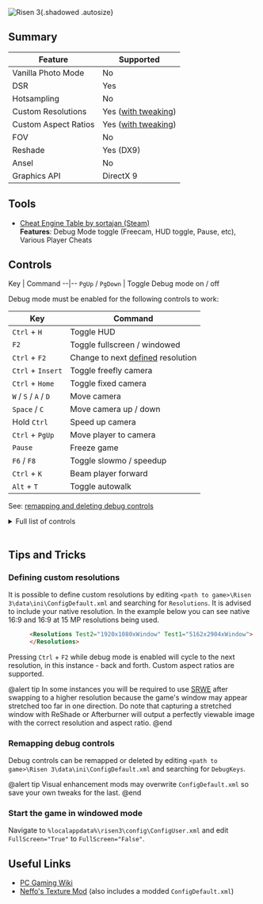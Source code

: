 ![Risen 3](Images\risen3_header.png "Shot by Eggo"){.shadowed .autosize}

## Summary

Feature | Supported
--|--
Vanilla Photo Mode | No
DSR | Yes
Hotsampling | No
Custom Resolutions | Yes ([with tweaking](#defining-custom-resolutions))
Custom Aspect Ratios | Yes ([with tweaking](#defining-custom-resolutions))
FOV | No
Reshade | Yes (DX9)
Ansel | No
Graphics API | DirectX 9
 
## Tools

* [Cheat Engine Table by sortajan (Steam)](https://fearlessrevolution.com/download/file.php?id=18937)  
**Features**: Debug Mode toggle (Freecam, HUD toggle, Pause, etc),  Various Player Cheats

[comment]: # (Link to thread: https://fearlessrevolution.com/viewtopic.php?t=10837)

## Controls 

[comment]: # (include this section if your guide references a cheat table / non-standard tools [Otis_Inf tools are all standardised], otherwise remove it)
Key	| Command
--|--
`PgUp` / `PgDown` | Toggle Debug mode on / off


Debug mode must be enabled for the following controls to work:

Key	| Command
--|--
`Ctrl` + `H` | Toggle HUD
`F2` | Toggle fullscreen / windowed 
`Ctrl` + `F2` |  Change to next [defined](#defining-custom-resolutions) resolution 
`Ctrl` + `Insert` | Toggle freefly camera
`Ctrl` + `Home` | Toggle fixed camera
`W` / `S` / `A` / `D` | Move camera
`Space` / `C` | Move camera up / down
Hold `Ctrl`| Speed up camera
`Ctrl` + `PgUp` | Move player to camera
`Pause` | Freeze game
`F6` / `F8` | Toggle slowmo / speedup
`Ctrl` + `K` | Beam player forward
`Alt` + `T` | Toggle autowalk

See: [remapping and deleting debug controls](#remapping-debug-controls)
<details>
  <summary>Full list of controls</summary>
  
  
Key	| Command
--|--
`F1` | Take Snapshot
`F2` | Toggle Fullscreen / Windowed
`F3` | Toggle Render Mode
`F4` | Cycle Indicators
`F6` | Toggle Slowmo
`F7` | Reset Player
`F8` | Toggle Speed Up
`F11` | Toggle Control Enabled
`F12` | Quit Application
`Alt` + `A` | Camera Flight Add
`Alt` + `C` | Camera Flight Pose Forward
`Alt` + `D` | Toggle Audio Emitter
`Alt` + `E` | End Cutscene
`Alt` + `H` | Toggle Statistics
`Alt` + `I` | Toggle Shadow Map Occlusion
`Alt` + `K` | Action Kill
`Alt` + `L` | Toggle Morpheme LiveLink
`Alt` + `M` | Toggle Movement Debug
`Alt` + `O` | Toggle Occlusion Culling
`Alt` + `P` | Toggle Render Portal
`Alt` + `Q` | Camera Flight Start
`Alt` + `R` | Camera Flight PoseRendering
`Alt` + `S` | Say SVM
`Alt` + `T` | Toggle Autowalk
`Alt` + `V` | Camera Flight PoseEnd
`Alt` + `W` | Camera Flight Stop
`Alt` + `X` | Camera Flight PoseBack
`Alt` + `Y` | Camera Flight PoseStart
`Ctrl` + `1` | Toggle Physics Opaque
`Ctrl` + `2` | Toggle Physics Wireframe
`Ctrl` + `3` | Toggle Physics Materials
`Ctrl` + `4` | Toggle Physics Shapes
`Ctrl` + `5` | Toggle Physics Meshes
`Ctrl` + `6` | Toggle Physics Controllers
`Ctrl` + `7` | Toggle Physics SpeedTrees
`Ctrl` + `AE` | Toggle Skinned Mesh LoD
`Ctrl` + `B` | Toggle Bounding Boxes
`Ctrl` + `E` | Toggle Entity Infos
`Ctrl` + `F` | Control Focus Entity
`Ctrl` + `F2` | Change to Next Resolution & Aspect Ratio
`Ctrl` + `F8` | Reset With Lift
`Ctrl` + `G` | Toggle State Graph Infos
`Ctrl` + `H` | Toggle HUD
`Ctrl` + `HOM` | Toggle Fixed Cam
`Ctrl` + `INS` | Toggle Free Fly Cam
`Ctrl` + `K` | Beam Forward
`Ctrl` + `L` | Toggle Levitate
`Ctrl` + `M` | Toggle Screen Messages
`Ctrl` + `N` | Toggle Navigation
`Ctrl` + `NUM_7` | Toggle Speed Tree Debug
`Ctrl` + `NUM_9` | Animation Toggle Transform Calculation
`Ctrl` + `O` | Toggle CBuffer Debug
`Ctrl` + `OE` | Toggle Cloth
`Ctrl` + `P` | Connect PhysX Debugger
`Ctrl` + `PG_UP` | Move Player To Camera
`Ctrl` + `Q` | Toggle Physics Render Debug
`Ctrl` + `T` | Toggle Speed Tree
`Ctrl` + `U` | Toggle Uneven Terrain
`Ctrl` + `UE` | Animation Skeleton
`Ctrl` + `V` | Toggle Vegetation
`Ctrl` + `X` | Action Down
`LSHF` + `Q` | Toggle Physics Native Debug
`LSHF` + `R` | Toggle Force Relaxed Processing
`NUM_1` | Toggle Melee Counter Parade On Attack
`NUM_2` | Toggle Melee Counter Parade On Parade
`NUM_3` | Toggle Melee Counter Attack
`NUM_4` | Toggle Shaky Cam
`PAUSE` | Freeze game
`RALT` + `F12` | Do Null Pointer Access
`RCtrl` + `D` | Toggle Drag Points Debug
`RCtrl` + `F` | Toggle FloatsDebug
`RCtrl` + `P` | Toggle DepthProbesDebug
`RCtrl` + `T` | Toggle PathDebug
`RShift` + `Q` | Toggle Physics NativeIgnoreZ

</details>
&nbsp;

## Tips and Tricks

### Defining custom resolutions

It is possible to define custom resolutions by editing  `<path to game>\Risen 3\data\ini\ConfigDefault.xml` and searching for `Resolutions`. It is advised to include your native resolution. In the example below you can see native 16:9 and 16:9 at 15 MP resolutions being used.
```html
      <Resolutions Test2="1920x1080xWindow" Test1="5162x2904xWindow">
      </Resolutions>
```
Pressing `Ctrl` + `F2` while debug mode is enabled will cycle to the next resolution, in this instance - back and forth. Custom aspect ratios are supported.

@alert tip
In some instances you will be required to use [SRWE](https://github.com/dtgDTGdtg/SRWE/releases) after swapping to a higher resolution because the game's window may appear stretched too far in one direction. Do note that capturing a stretched window with ReShade or Afterburner will output a perfectly viewable image with the correct resolution and aspect ratio.
@end

### Remapping debug controls

Debug controls can be remapped or deleted by editing `<path to game>\Risen 3\data\ini\ConfigDefault.xml` and searching for `DebugKeys`.

@alert tip
Visual enhancement mods may overwrite `ConfigDefault.xml` so save your own tweaks for the last.
@end

### Start the game in windowed mode

Navigate to  `%localappdata%\risen3\config\ConfigUser.xml` and edit `FullScreen="True"` to `FullScreen="False"`.

## Useful Links

* [PC Gaming Wiki](https://www.pcgamingwiki.com/wiki/Risen_3:_Titan_Lords)
* [Neffo's Texture Mod](https://forum.worldofplayers.de/forum/threads/1444894-NeffO%C2%B4s-Texturmod-f%C3%BCr-Risen-3-Enhanced-Edition) (also includes a modded `ConfigDefault.xml`)




